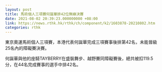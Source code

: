 ```yaml
---
layout: post
title: 馬術個人三項賽何誕華排42位無緣決賽
date: 2021-08-02 20:39:23.000000000 +08:00
link: https://news.rthk.hk/rthk/ch/component/k2/1603878-20210802.htm
categories: rthk
---
```


東京奧運馬術個人三項賽，本港代表何誕華完成三項賽事後排第42名，未能晉級25名內的障礙賽決賽。

何誕華與他的座騎TAYBERRY在盛裝舞步、越野賽同障礙賽後，總共被扣119.5分，在44名完成賽事的選手中排42名。
